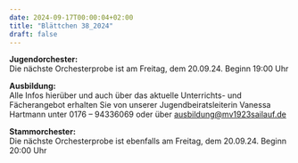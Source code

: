 ```yaml
---
date: 2024-09-17T00:00:04+02:00
title: "Blättchen 38_2024"
draft: false
---
```



**Jugendorchester:**  
Die nächste Orchesterprobe ist am Freitag, dem 20.09.24. Beginn 19:00 Uhr 


**Ausbildung:**  
Alle Infos hierüber und auch über das aktuelle Unterrichts- und Fächerangebot erhalten Sie von unserer Jugendbeiratsleiterin Vanessa Hartmann unter 0176 – 94336069 oder 
über 
ausbildung@mv1923sailauf.de


**Stammorchester:**  
Die nächste Orchesterprobe ist ebenfalls am Freitag, dem 20.09.24. Beginn 20:00 Uhr 

